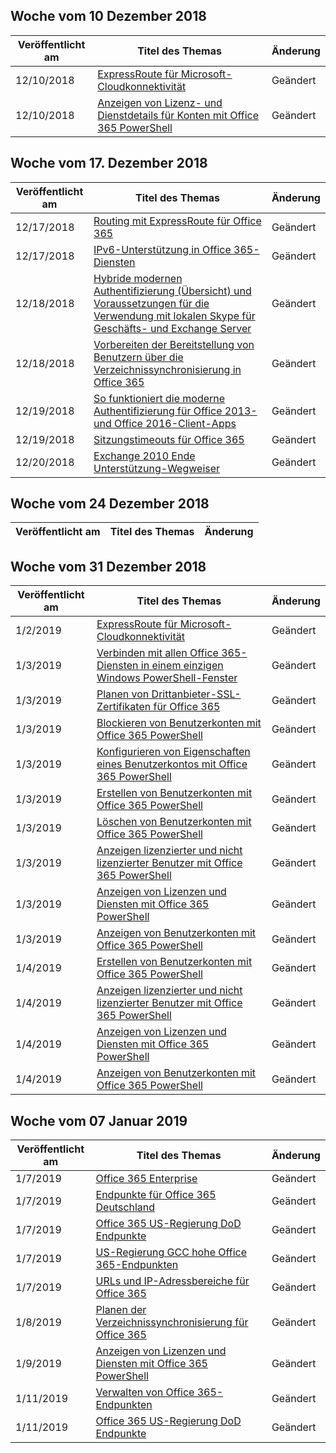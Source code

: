 <!-- This file is generated automatically each week. Changes made to this file will be overwritten.-->




## <a name="week-of-december-10-2018"></a>Woche vom 10 Dezember 2018


| Veröffentlicht am |Titel des Themas | Änderung |
|------|------------|--------|
| 12/10/2018 | [ExpressRoute für Microsoft-Cloudkonnektivität](/Office365/Enterprise/expressroute-for-microsoft-cloud-connectivity) | Geändert |
| 12/10/2018 | [Anzeigen von Lizenz- und Dienstdetails für Konten mit Office 365 PowerShell](/Office365/Enterprise/powershell/view-account-license-and-service-details-with-office-365-powershell) | Geändert |


## <a name="week-of-december-17-2018"></a>Woche vom 17. Dezember 2018


| Veröffentlicht am |Titel des Themas | Änderung |
|------|------------|--------|
| 12/17/2018 | [Routing mit ExpressRoute für Office 365](/Office365/Enterprise/routing-with-expressroute) | Geändert |
| 12/17/2018 | [IPv6-Unterstützung in Office 365-Diensten](/Office365/Enterprise/ipv6-support) | Geändert |
| 12/18/2018 | [Hybride modernen Authentifizierung (Übersicht) und Voraussetzungen für die Verwendung mit lokalen Skype für Geschäfts- und Exchange Server](/Office365/Enterprise/hybrid-modern-auth-overview) | Geändert |
| 12/18/2018 | [Vorbereiten der Bereitstellung von Benutzern über die Verzeichnissynchronisierung in Office 365](/Office365/Enterprise/prepare-for-directory-synchronization) | Geändert |
| 12/19/2018 | [So funktioniert die moderne Authentifizierung für Office 2013- und Office 2016-Client-Apps](/Office365/Enterprise/modern-auth-for-office-2013-and-2016) | Geändert |
| 12/19/2018 | [Sitzungstimeouts für Office 365](/Office365/Enterprise/session-timeouts) | Geändert |
| 12/20/2018 | [Exchange 2010 Ende Unterstützung-Wegweiser](/Office365/Enterprise/exchange-2010-end-of-support) | Geändert |


## <a name="week-of-december-24-2018"></a>Woche vom 24 Dezember 2018


| Veröffentlicht am |Titel des Themas | Änderung |
|------|------------|--------|


## <a name="week-of-december-31-2018"></a>Woche vom 31 Dezember 2018


| Veröffentlicht am |Titel des Themas | Änderung |
|------|------------|--------|
| 1/2/2019 | [ExpressRoute für Microsoft-Cloudkonnektivität](/Office365/Enterprise/expressroute-for-microsoft-cloud-connectivity) | Geändert |
| 1/3/2019 | [Verbinden mit allen Office 365-Diensten in einem einzigen Windows PowerShell-Fenster](/Office365/Enterprise/powershell/connect-to-all-office-365-services-in-a-single-windows-powershell-window) | Geändert |
| 1/3/2019 | [Planen von Drittanbieter-SSL-Zertifikaten für Office 365](/Office365/Enterprise/plan-for-third-party-ssl-certificates) | Geändert |
| 1/3/2019 | [Blockieren von Benutzerkonten mit Office 365 PowerShell](/Office365/Enterprise/powershell/block-user-accounts-with-office-365-powershell) | Geändert |
| 1/3/2019 | [Konfigurieren von Eigenschaften eines Benutzerkontos mit Office 365 PowerShell](/Office365/Enterprise/powershell/configure-user-account-properties-with-office-365-powershell) | Geändert |
| 1/3/2019 | [Erstellen von Benutzerkonten mit Office 365 PowerShell](/Office365/Enterprise/powershell/create-user-accounts-with-office-365-powershell) | Geändert |
| 1/3/2019 | [Löschen von Benutzerkonten mit Office 365 PowerShell](/Office365/Enterprise/powershell/delete-and-restore-user-accounts-with-office-365-powershell) | Geändert |
| 1/3/2019 | [Anzeigen lizenzierter und nicht lizenzierter Benutzer mit Office 365 PowerShell](/Office365/Enterprise/powershell/view-licensed-and-unlicensed-users-with-office-365-powershell) | Geändert |
| 1/3/2019 | [Anzeigen von Lizenzen und Diensten mit Office 365 PowerShell](/Office365/Enterprise/powershell/view-licenses-and-services-with-office-365-powershell) | Geändert |
| 1/3/2019 | [Anzeigen von Benutzerkonten mit Office 365 PowerShell](/Office365/Enterprise/powershell/view-user-accounts-with-office-365-powershell) | Geändert |
| 1/4/2019 | [Erstellen von Benutzerkonten mit Office 365 PowerShell](/Office365/Enterprise/powershell/create-user-accounts-with-office-365-powershell) | Geändert |
| 1/4/2019 | [Anzeigen lizenzierter und nicht lizenzierter Benutzer mit Office 365 PowerShell](/Office365/Enterprise/powershell/view-licensed-and-unlicensed-users-with-office-365-powershell) | Geändert |
| 1/4/2019 | [Anzeigen von Lizenzen und Diensten mit Office 365 PowerShell](/Office365/Enterprise/powershell/view-licenses-and-services-with-office-365-powershell) | Geändert |
| 1/4/2019 | [Anzeigen von Benutzerkonten mit Office 365 PowerShell](/Office365/Enterprise/powershell/view-user-accounts-with-office-365-powershell) | Geändert |


## <a name="week-of-january-07-2019"></a>Woche vom 07 Januar 2019


| Veröffentlicht am |Titel des Themas | Änderung |
|------|------------|--------|
| 1/7/2019 | [Office 365 Enterprise](/Office365/Enterprise/index) | Geändert |
| 1/7/2019 | [Endpunkte für Office 365 Deutschland](/Office365/Enterprise/office-365-germany-endpoints) | Geändert |
| 1/7/2019 | [Office 365 US-Regierung DoD Endpunkte](/Office365/Enterprise/office-365-u-s-government-dod-endpoints) | Geändert |
| 1/7/2019 | [US-Regierung GCC hohe Office 365-Endpunkten](/Office365/Enterprise/office-365-u-s-government-gcc-high-endpoints) | Geändert |
| 1/7/2019 | [URLs und IP-Adressbereiche für Office 365](/Office365/Enterprise/urls-and-ip-address-ranges) | Geändert |
| 1/8/2019 | [Planen der Verzeichnissynchronisierung für Office 365](/Office365/Enterprise/set-up-directory-synchronization) | Geändert |
| 1/9/2019 | [Anzeigen von Lizenzen und Diensten mit Office 365 PowerShell](/Office365/Enterprise/powershell/view-licenses-and-services-with-office-365-powershell) | Geändert |
| 1/11/2019 | [Verwalten von Office 365-Endpunkten](/Office365/Enterprise/managing-office-365-endpoints) | Geändert |
| 1/11/2019 | [Office 365 US-Regierung DoD Endpunkte](/Office365/Enterprise/office-365-u-s-government-dod-endpoints) | Geändert |
